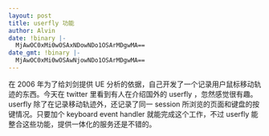 ```yaml
---
layout: post
title: userfly 功能
author: Alvin
date: !binary |-
  MjAwOC0xMi0wOSAxNDowNDo1OSArMDgwMA==
date_gmt: !binary |-
  MjAwOC0xMi0wOSAwNjowNDo1OSArMDgwMA==
---
```

在 2006 年为了给刘剑提供 UE 分析的依据，自己开发了一个记录用户鼠标移动轨迹的东西。今天在 twitter 里看到有人在介绍国外的 userfly ，忽然感觉很有趣。
userfly 除了在记录移动轨迹外，还记录了同一 session 所浏览的页面和键盘的按键情况。只要加个 keyboard event handler 就能完成这个工作，不过 userfly 能整合这些功能，提供一体化的服务还是不错的。
